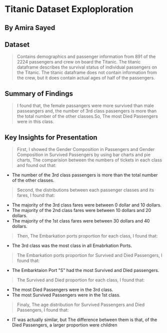 # Titanic Dataset Exploploration
## By Amira Sayed

## Dataset

>Contains demographics and passenger information from 891 of the 2224 passengers and crew on board the Titanic. The titanic dataframe describes the survival status of individual passengers on the Titanic. The titanic dataframe does not contain information from the crew, but it does contain actual ages of half of the passengers.


## Summary of Findings
>I found that, the female passangers were more survived than male passeangers and, the number of 3rd class passengers is more than the total number of the other classes.So, The most Died Passengers were in this class.


## Key Insights for Presentation
> First, I showed the Gender Composition in Passengers and Gender Composition in Survived Passengers by using bar charts and pie charts, The comparision between the numbers of tickets in each class and found out that: 
- The number of the 3rd class passengers is more than the total number of the other classes.

> Second, the distributions between each passenger classes and its fares, I found that:
- The majority of the 3rd class fares were between 0 dollar and 10 dollars.
- The majority of the 2nd class fares were between 10 dollars and 20 dollars.
- The majority of the 1st class fares were between 30 dollars and 40 dollars.

> Then, The Embarkation ports proportion for each class, I found that:
- The 3rd class was the most class in all Emabrkation Ports.

> The Embarkation ports proportion for Survived and Died Passengers, I found that:
- The Embarktaion Port "S" had the most Survived and Died passengers.

> The Survived and Died proportion for each class, I found that:
- The most Died Passengers were in the 3rd class. 
- The most Survived Passengers were in the 1st class.

> Finaly, The age distribution for Survived Passengers and Died Passengers, I found that:
- IT was actually similar, but The difference between them is that, of the Died Passengers, a larger proportion were children
